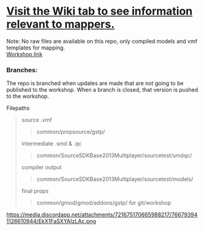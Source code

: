 # [Visit the Wiki tab to see information relevant to mappers.](https://github.com/mbqwertyaaa/gstp/wiki#mapping)
  
  Note: No raw files are available on this repo, only compiled models and vmf templates for mapping.  
  [Workshop link](https://steamcommunity.com/sharedfiles/filedetails/?id=2370393604)
  
### Branches:  
The repo is branched when updates are made that are not going to be published to the workshop. When a branch is closed, that version is pushed to the workshop.
  
Filepaths
> source .vmf 
> > common/propsource/gstp/
> 
> intermediate .smd & .qc
> > common/SourceSDKBase2013Multiplayer/sourcetest/smdqc/
> 
> compiler output
> >common/SourceSDKBase2013Multiplayer/sourcetest/models/
> 
> final props 
> > common/gmod/gmod/addons/gstp/ for git/workshop  
>
https://media.discordapp.net/attachments/721675170665988217/766793941126610944/EkX1FaSXYAIzLAc.png
